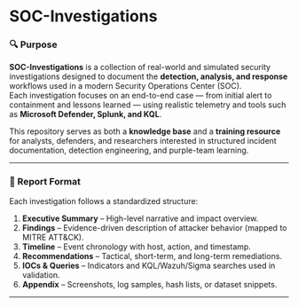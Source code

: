 # SOC-Investigations

### 🔍 Purpose
**SOC-Investigations** is a collection of real-world and simulated security investigations designed to document the **detection, analysis, and response** workflows used in a modern Security Operations Center (SOC).  
Each investigation focuses on an end-to-end case — from initial alert to containment and lessons learned — using realistic telemetry and tools such as **Microsoft Defender, Splunk, and KQL**.

This repository serves as both a **knowledge base** and a **training resource** for analysts, defenders, and researchers interested in structured incident documentation, detection engineering, and purple-team learning.

---

### 📘 Report Format
Each investigation follows a standardized structure:

1. **Executive Summary** – High-level narrative and impact overview.  
2. **Findings** – Evidence-driven description of attacker behavior (mapped to MITRE ATT&CK).  
3. **Timeline** – Event chronology with host, action, and timestamp.  
4. **Recommendations** – Tactical, short-term, and long-term remediations.  
5. **IOCs & Queries** – Indicators and KQL/Wazuh/Sigma searches used in validation.  
6. **Appendix** – Screenshots, log samples, hash lists, or dataset snippets.

---

